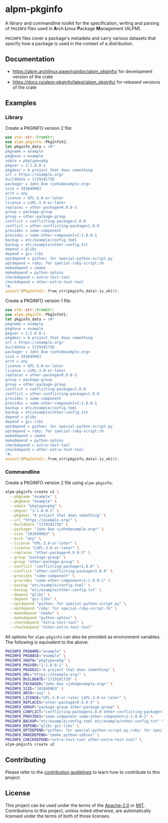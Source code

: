 # alpm-pkginfo

A library and commandline toolkit for the specification, writing and parsing of `PKGINFO` files used in **A**rch **L**inux **P**ackage **M**anagement (ALPM).

`PKGINFO` files cover a package's metadata and carry various datasets that specify how a package is used in the context of a distribution.

## Documentation

- <https://alpm.archlinux.page/rustdoc/alpm_pkginfo/> for development version of the crate
- <https://docs.rs/alpm-pkginfo/latest/alpm_pkginfo/> for released versions of the crate

## Examples

### Library

Create a PKGINFO version 2 file:

```rust
use std::str::FromStr;
use alpm_pkginfo::PkgInfoV2;
let pkginfo_data = r#"
pkgname = example
pkgbase = example
xdata = pkgtype=pkg
pkgver = 1:1.0.0-1
pkgdesc = A project that does something
url = https://example.org/
builddate = 1729181726
packager = John Doe <john@example.org>
size = 181849963
arch = any
license = GPL-3.0-or-later
license = LGPL-3.0-or-later
replaces = other-package>0.9.0-3
group = package-group
group = other-package-group
conflict = conflicting-package<1.0.0
conflict = other-conflicting-package<1.0.0
provides = some-component
provides = some-other-component=1:1.0.0-1
backup = etc/example/config.toml
backup = etc/example/other-config.txt
depend = glibc
depend = gcc-libs
optdepend = python: for special-python-script.py
optdepend = ruby: for special-ruby-script.rb
makedepend = cmake
makedepend = python-sphinx
checkdepend = extra-test-tool
checkdepend = other-extra-test-tool
"#;
assert!(PkgInfoV2::from_str(pkginfo_data).is_ok());
```

Create a PKGINFO version 1 file:

```rust
use std::str::FromStr;
use alpm_pkginfo::PkgInfoV1;
let pkginfo_data = r#"
pkgname = example
pkgbase = example
pkgver = 1:1.0.0-1
pkgdesc = A project that does something
url = https://example.org/
builddate = 1729181726
packager = John Doe <john@example.org>
size = 181849963
arch = any
license = GPL-3.0-or-later
license = LGPL-3.0-or-later
replaces = other-package>0.9.0-3
group = package-group
group = other-package-group
conflict = conflicting-package<1.0.0
conflict = other-conflicting-package<1.0.0
provides = some-component
provides = some-other-component=1:1.0.0-1
backup = etc/example/config.toml
backup = etc/example/other-config.txt
depend = glibc
depend = gcc-libs
optdepend = python: for special-python-script.py
optdepend = ruby: for special-ruby-script.rb
makedepend = cmake
makedepend = python-sphinx
checkdepend = extra-test-tool
checkdepend = other-extra-test-tool
"#;
assert!(PkgInfoV1::from_str(pkginfo_data).is_ok());
```

### Commandline

Create a PKGINFO version 2 file using `alpm-pkginfo`:

<!--
```bash
# use a custom, temporary directory for all generated files
test_tmpdir="$(mktemp --directory --suffix '.pkginfo-test')"
# set a custom, temporary output file location
PKGINFO_OUTPUT_FILE="$(mktemp --tmpdir="$test_tmpdir" --suffix '-PKGINFO' --dry-run)"
export PKGINFO_OUTPUT_FILE
```
-->

```bash
alpm-pkginfo create v2 \
  --pkgname "example" \
  --pkgbase "example" \
  --xdata "pkgtype=pkg" \
  --pkgver "1:1.0.0-1" \
  --pkgdesc "A project that does something" \
  --url "https://example.org/" \
  --builddate "1729181726" \
  --packager "John Doe <john@example.org>" \
  --size "181849963" \
  --arch "any" \
  --license "GPL-3.0-or-later" \
  --license "LGPL-3.0-or-later" \
  --replaces "other-package>0.9.0-3" \
  --group "package-group" \
  --group "other-package-group" \
  --conflict "conflicting-package<1.0.0" \
  --conflict "other-conflicting-package<1.0.0" \
  --provides "some-component" \
  --provides "some-other-component=1:1.0.0-1" \
  --backup "etc/example/config.toml" \
  --backup "etc/example/other-config.txt" \
  --depend "glibc" \
  --depend "gcc-libs" \
  --optdepend "python: for special-python-script.py" \
  --optdepend "ruby: for special-ruby-script.rb" \
  --makedepend "cmake" \
  --makedepend "python-sphinx" \
  --checkdepend "extra-test-tool" \
  --checkdepend "other-extra-test-tool"
```

<!--

Asserts the contents of .PKGINFO that is created above:

```bash
# set a custom, temporary file location for the expected output
PKGINFO_OUTPUT_FILE_EXPECTED="$(mktemp --tmpdir="$test_tmpdir" --suffix '-PKGINFO.expected' --dry-run)"

cat > "$PKGINFO_OUTPUT_FILE_EXPECTED" <<EOF
pkgname = example
pkgbase = example
xdata = pkgtype=pkg
pkgver = 1:1.0.0-1
pkgdesc = A project that does something
url = https://example.org/
builddate = 1729181726
packager = John Doe <john@example.org>
size = 181849963
arch = any
license = GPL-3.0-or-later
license = LGPL-3.0-or-later
replaces = other-package>0.9.0-3
group = package-group
group = other-package-group
conflict = conflicting-package<1.0.0
conflict = other-conflicting-package<1.0.0
provides = some-component
provides = some-other-component=1:1.0.0-1
backup = etc/example/config.toml
backup = etc/example/other-config.txt
depend = glibc
depend = gcc-libs
optdepend = python: for special-python-script.py
optdepend = ruby: for special-ruby-script.rb
makedepend = cmake
makedepend = python-sphinx
checkdepend = extra-test-tool
checkdepend = other-extra-test-tool
EOF

diff --ignore-trailing-space "$PKGINFO_OUTPUT_FILE" "$PKGINFO_OUTPUT_FILE_EXPECTED"
```
-->

All options for `alpm-pkginfo` can also be provided as environment variables. The following is equivalent to the above:

```bash
PKGINFO_PKGNAME="example" \
PKGINFO_PKGBASE="example" \
PKGINFO_XDATA="pkgtype=pkg" \
PKGINFO_PKGVER="1:1.0.0-1" \
PKGINFO_PKGDESC="A project that does something" \
PKGINFO_URL="https://example.org/" \
PKGINFO_BUILDDATE="1729181726" \
PKGINFO_PACKAGER="John Doe <john@example.org>" \
PKGINFO_SIZE="181849963" \
PKGINFO_ARCH="any" \
PKGINFO_LICENSE="GPL-3.0-or-later LGPL-3.0-or-later" \
PKGINFO_REPLACES="other-package>0.9.0-3" \
PKGINFO_GROUP="package-group other-package-group" \
PKGINFO_CONFLICT="conflicting-package<1.0.0 other-conflicting-package<1.0.0" \
PKGINFO_PROVIDES="some-component some-other-component=1:1.0.0-1" \
PKGINFO_BACKUP="etc/example/config.toml etc/example/other-config.txt" \
PKGINFO_DEPEND="glibc gcc-libs" \
PKGINFO_OPTDEPEND="python: for special-python-script.py,ruby: for special-ruby-script.rb" \
PKGINFO_MAKEDEPEND="cmake python-sphinx" \
PKGINFO_CHECKDEPEND="extra-test-tool other-extra-test-tool" \
alpm-pkginfo create v2
```

<!--

Asserts the contents of .PKGINFO that is created above:

```bash
cat > "$PKGINFO_OUTPUT_FILE_EXPECTED" <<EOF
pkgname = example
pkgbase = example
xdata = pkgtype=pkg
pkgver = 1:1.0.0-1
pkgdesc = A project that does something
url = https://example.org/
builddate = 1729181726
packager = John Doe <john@example.org>
size = 181849963
arch = any
license = GPL-3.0-or-later
license = LGPL-3.0-or-later
replaces = other-package>0.9.0-3
group = package-group
group = other-package-group
conflict = conflicting-package<1.0.0
conflict = other-conflicting-package<1.0.0
provides = some-component
provides = some-other-component=1:1.0.0-1
backup = etc/example/config.toml
backup = etc/example/other-config.txt
depend = glibc
depend = gcc-libs
optdepend = python: for special-python-script.py
optdepend = ruby: for special-ruby-script.rb
makedepend = cmake
makedepend = python-sphinx
checkdepend = extra-test-tool
checkdepend = other-extra-test-tool
EOF

diff --ignore-trailing-space "$PKGINFO_OUTPUT_FILE" "$PKGINFO_OUTPUT_FILE_EXPECTED"
rm -r -- "$test_tmpdir"
```
-->

## Contributing

Please refer to the [contribution guidelines] to learn how to contribute to this project.

## License

This project can be used under the terms of the [Apache-2.0] or [MIT].
Contributions to this project, unless noted otherwise, are automatically licensed under the terms of both of those licenses.

[contribution guidelines]: ../CONTRIBUTING.md
[Apache-2.0]: ../LICENSES/Apache-2.0.txt
[MIT]: ../LICENSES/MIT.txt
